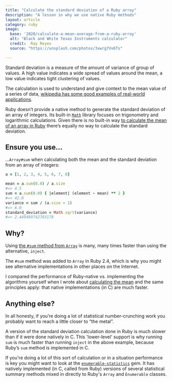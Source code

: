 ```yaml
---
title: "Calculate the standard deviation of a Ruby array"
description: "A lesson in why we use native Ruby methods"
layout: article
category: ruby
image:
  base: '2020/calculate-a-mean-average-from-a-ruby-array'
  alt: "Black and White Texas Instruments calculator"
  credit:  Ray Reyes
  source: "https://unsplash.com/photos/3xwrg7Vv6Ts"

---
```


Standard deviation is a measure of the amount of variance of group of values. A high value indicates a wide spread of values around the mean, a low value indicates tight clustering of values.

The calculation is used to understand and give context to the mean value of a series of data, [wikipedia has some good examples of real-world applications](https://en.wikipedia.org/wiki/Standard_deviation#Application_examples).

Ruby doesn’t provide a native method to generate the standard deviation of an array of integers. Its built-in [`Math`](https://ruby-doc.org/core-3.0.0/Math.html) library focuses on trigonometry and logarithmic calculations. Given there is no built-in way [to calculate the mean of an array in Ruby](/ruby/calculate-a-mean-average-from-a-ruby-array) there’s equally no way to calculate the standard deviation.


## Ensure you use...

...`Array#sum` when calculating both the mean and the standard deviation from an array of integers:

```ruby
a = [1, 2, 3, 4, 5, 6, 7, 8]

mean = a.sum(0.0) / a.size
#=> 4.5
sum = a.sum(0.0) { |element| (element - mean) ** 2 }
#=> 42.0
variance = sum / (a.size - 1)
#=> 6.0
standard_deviation = Math.sqrt(variance)
#=> 2.449489742783178
```


## Why?

Using [the `#sum` method from `Array`](https://ruby-doc.org/core-3.0.0/Array.html#method-i-sum) is many, many times faster than using the alternative, `inject`.

The `#sum` method was added to `Array` in Ruby 2.4, which is why you might see alternative implementations in other places on the Internet.

I compared the performance of Ruby-native vs. implementing the algorithms yourself when I wrote about [calculating the mean](/ruby/calculate-a-mean-average-from-a-ruby-array) and the same principles apply: that native implementations (in C) are much faster.


## Anything else?

In all honesty, if you’re doing a lot of statistical number-crunching work you probably want to reach a little closer to “the metal”.

A version of the standard deviation calculation done in Ruby is much slower than if it were done natively in C. This 'lower-level' support is why running `sum` is much faster than running `inject` in the above example, because Ruby’s `sum` method is implemented in C.

If you're doing a lot of this sort of calculation or in a situation performance is key you might want to look at the [`enumerable-statistics`](https://github.com/mrkn/enumerable-statistics) gem. It has natively implemented (in C, called from Ruby) versions of several statistical summary methods mixed in directly to Ruby's `Array` and `Enumerable` classes.
